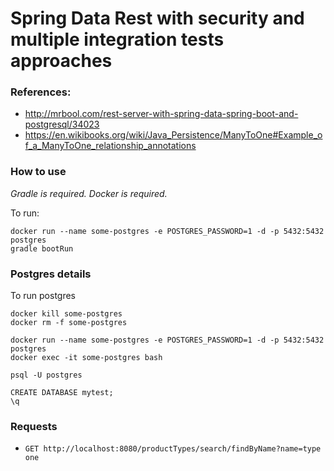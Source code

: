 # Spring Data Rest with security and multiple integration tests approaches

### References:
- http://mrbool.com/rest-server-with-spring-data-spring-boot-and-postgresql/34023
- https://en.wikibooks.org/wiki/Java_Persistence/ManyToOne#Example_of_a_ManyToOne_relationship_annotations

### How to use
*Gradle is required.*
*Docker is required.*

To run: 
```
docker run --name some-postgres -e POSTGRES_PASSWORD=1 -d -p 5432:5432 postgres
gradle bootRun
```

### Postgres details
To run postgres

```
docker kill some-postgres
docker rm -f some-postgres

docker run --name some-postgres -e POSTGRES_PASSWORD=1 -d -p 5432:5432 postgres
docker exec -it some-postgres bash

psql -U postgres

CREATE DATABASE mytest;
\q
```

### Requests
- `GET http://localhost:8080/productTypes/search/findByName?name=type one`
